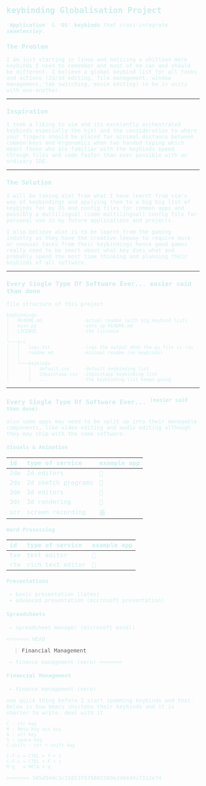<!DOCTYPE html>
<head lang="en">
<title>Sample document</title>
<link rel="stylesheet" href="https://cdn.jsdelivr.net/gh/tonsky/FiraCode@4/distr/fira_code.css">
<meta charset="utf-8">
<style>
@font-face {
  font-family: "Fira Code Nerd Font";
  font-style: normal;
  font-weight: 200;
  src: url('https://github.com/ryanoasis/nerd-fonts/raw/master/patched-fonts/FiraCode/Light/complete/Fira%20Code%20Light%20Nerd%20Font%20Complete.ttf') format('truetype');
  font-variant-ligatures: none;
}
body {
    font-family: 'Fira Code Nerd Font', monospace;
    color: #cee;
}
</style>
</head>
</html>


## keybinding Globalisation Project

'**Application**' & '**OS**' **keybinds** that cross-integrate ***seamlessley***.

### The Problem
I am just starting in linux and noticing a shitload more keybinds I need to remember
and most of em can and should be different.
I believe a global keybind list for all tasks and actions (2d/3d editing, file management, window management, tab switching, movie editing) to be in unity with one-another.

---
### Inspiration
I took a liking to vim and its excelently orchestrated keybinds especially the hjkl and the consideration to where your fingers should be placed for minimal distance between common keys and ergonomics when two handed typing which meant those who are familiar with the keybinds speed through files and code faster than ever possible with an ordinary IDE.

---
### The Solution
I will be taking alot from what I have learnt from vim's way of keybindings and applying them to a big big list of keybinds for my OS and config files for common apps and possibly a multilingual (code multilingual) config file for personal use in my future applications and projects.

I also believe alot is to be learnt from the gaming industry as they have the creative leeway to require more or unusual tasks from their keybindings hence good games really need to be smart about what key does what and probably spend the most time thinking and planning their keybinds of all software.

---

### Every Single Type Of Software Ever... easier said than done
file structure of this project
```
keybindings
│   README.md               -actual readme (with big keybind list)
│   main.py                 -sets up README.md
|   LICENSE                 -the liscence
│
└───src
│   │   logs.txt            -logs the output when the py file is run
│   │   readme.md           -minimal readme (no keybinds)
│   │
│   └───keybinds
│       │   default.csv     -default keybinding list
│       │   2dpaintapp.csv  -2dpaintapp keybinding list
│       │   ...             -the keybinding list keeps going
```

---

### Every Single Type Of Software Ever... <sup>(easier said than done)</sup>
also some apps may need to be split up into their managable components, like video editing and audio editing although they may ship with the same software.

####  **Visuals & Animation**

|id |type of service        |    example app |
|:--|:----------------------|:---------------|
|2de|2d editors             ||
|2ds|2d sketch programs     |󰽉|
|3de|3d editors             |󰂫|
|3dr|3d rendering           ||
|scr|screen recording       |壘|

####  **Word Prosessing**
|id |type of service        |    example app |
|:--|:----------------------|:---------------|
|txe|text editor            ||
|rte|rich text editor       ||

####  **Presentations**
* basic presentation    (latex)
* advanced presentation (microsoft presentation)

####  **Spreadsheets**
* spreadsheet manager   (microsoft excel)

<<<<<<< HEAD
>  Financial Management 
* finance management    (xero)
=======
####  **Financial Management** 
* finance management    (xero)

one quick thing before I start spamming keybinds and that. Below is how emacs shortens their keybinds and it is shorter to write. deal with it
```
C : ctr key
M : Meta Key win key
A : alt key
S : space key
C-shift : ctr + shift key

C-f-c = CTRL + f + c
C-F-c = CTRL + F + c
M-q   = META + q
```

<div id="big-list-of-keybindings"></div>
>>>>>>> 505d54dc3c15853f575005569e2d04d9cf312e74
